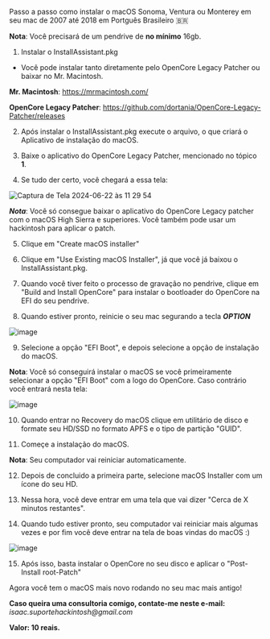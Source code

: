 Passo a passo como instalar o macOS Sonoma, Ventura ou Monterey em seu mac de 2007 até 2018 em Portguês Brasileiro 🇧🇷

**Nota**: Você precisará de um pendrive de **no mínimo** 16gb.

1. Instalar o InstallAssistant.pkg

- Você pode instalar tanto diretamente pelo OpenCore Legacy Patcher ou baixar no Mr. Macintosh.

**Mr. Macintosh**: https://mrmacintosh.com/

**OpenCore Legacy Patcher**: https://github.com/dortania/OpenCore-Legacy-Patcher/releases

2. Após instalar o InstallAssistant.pkg execute o arquivo, o que criará o Aplicativo de instalação do macOS.
   
3. Baixe o aplicativo do OpenCore Legacy Patcher, mencionado no tópico **1**.

4. Se tudo der certo, você chegará a essa tela:

![Captura de Tela 2024-06-22 às 11 29 54](https://github.com/isaacsuportehackintosh/Guia-OCLP/assets/173524336/a37e8f41-d335-4ae7-964c-56eb3eac8577)

**_Nota_**: Você só consegue baixar o aplicativo do OpenCore Legacy patcher com o macOS High Sierra e superiores. Você também pode usar um hackintosh para aplicar o patch.

5. Clique em "Create macOS installer"

6. Clique em "Use Existing macOS Installer", já que você já baixou o InstallAssistant.pkg.

7. Quando você tiver feito o processo de gravação no pendrive, clique em "Build and Install OpenCore" para instalar o bootloader do OpenCore na EFI do seu pendrive.

8. Quando estiver pronto, reinicie o seu mac segurando a tecla **_OPTION_**

![image](https://github.com/isaacsuportehackintosh/Guia-OCLP/assets/173524336/a3f1df81-879b-4002-80ae-d608a36fb08b)

9. Selecione a opção "EFI Boot", e depois selecione a opção de instalação do macOS.

**Nota**: Você só conseguirá instalar o macOS se você primeiramente selecionar a opção "EFI Boot" com a logo do OpenCore. Caso contrário você entrará nesta tela:

![image](https://github.com/isaacsuportehackintosh/Guia-OCLP/assets/173524336/707d4285-6906-4bfd-a789-d27da5908869)

10. Quando entrar no Recovery do macOS clique em utilitário de disco e formate seu HD/SSD no formato APFS e o tipo de partição "GUID".

11. Começe a instalação do macOS.

**Nota**: Seu computador vai reiniciar automaticamente.

12. Depois de concluido a primeira parte, selecione macOS Installer com um ícone do seu HD.

13. Nessa hora, você deve entrar em uma tela que vai dizer "Cerca de X minutos restantes".

14. Quando tudo estiver pronto, seu computador vai reiniciar mais algumas vezes e por fim você deve entrar na tela de boas vindas do macOS :)

![image](https://github.com/isaacsuportehackintosh/Guia-OCLP/assets/173524336/9892002d-1235-4c34-b245-9f03ef3d7a89)

15. Após isso, basta instalar o OpenCore no seu disco e aplicar o "Post-Install root-Patch"

Agora você tem o macOS mais novo rodando no seu mac mais antigo!

**Caso queira uma consultoria comigo, contate-me neste e-mail:**
_isaac.suportehackintosh@gmail.com_

**Valor: 10 reais.**

